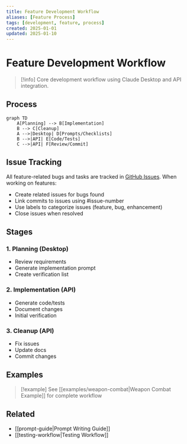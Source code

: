 ```yaml
---
title: Feature Development Workflow
aliases: [Feature Process]
tags: [development, feature, process]
created: 2025-01-01
updated: 2025-01-10
---
```


# Feature Development Workflow

> [!info]
> Core development workflow using Claude Desktop and API integration.

## Process
```mermaid
graph TD
    A[Planning] --> B[Implementation]
    B --> C[Cleanup]
    A -->|Desktop| D[Prompts/Checklists]
    B -->|API| E[Code/Tests]
    C -->|API| F[Review/Commit]
```

## Issue Tracking
All feature-related bugs and tasks are tracked in [GitHub Issues](https://github.com/jerseycheese/BootHillGM/issues). When working on features:
- Create related issues for bugs found
- Link commits to issues using #issue-number
- Use labels to categorize issues (feature, bug, enhancement)
- Close issues when resolved

## Stages

### 1. Planning (Desktop)
- Review requirements
- Generate implementation prompt
- Create verification list

### 2. Implementation (API)
- Generate code/tests
- Document changes
- Initial verification

### 3. Cleanup (API)
- Fix issues
- Update docs
- Commit changes

## Examples
> [!example]
> See [[examples/weapon-combat|Weapon Combat Example]] for complete workflow

## Related
- [[prompt-guide|Prompt Writing Guide]]
- [[testing-workflow|Testing Workflow]]
